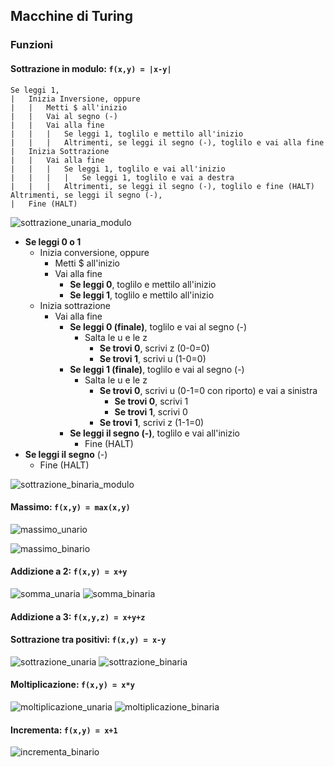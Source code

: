 ## Macchine di Turing
### Funzioni
#### Sottrazione in modulo: `f(x,y) = |x-y|`

```
Se leggi 1,
|   Inizia Inversione, oppure
|   |   Metti $ all'inizio
|   |   Vai al segno (-)
|   |   Vai alla fine
|   |   |   Se leggi 1, toglilo e mettilo all'inizio
|   |   |   Altrimenti, se leggi il segno (-), toglilo e vai alla fine
|   Inizia Sottrazione
|   |   Vai alla fine
|   |   |   Se leggi 1, toglilo e vai all'inizio
|   |   |   |   Se leggi 1, toglilo e vai a destra
|   |   |   Altrimenti, se leggi il segno (-), toglilo e fine (HALT)
Altrimenti, se leggi il segno (-),
|   Fine (HALT)
```
  
![sottrazione_unaria_modulo](https://user-images.githubusercontent.com/64893048/201385766-715078f7-0728-43d0-b3d7-4338701f52de.png)

- **Se leggi 0 o 1**
  - Inizia conversione, oppure
    - Metti $ all'inizio
    - Vai alla fine
      - **Se leggi 0**, toglilo e mettilo all'inizio
      - **Se leggi 1**, toglilo e mettilo all'inizio
  - Inizia sottrazione
    - Vai alla fine
      - **Se leggi 0 (finale)**, toglilo e vai al segno (-)
        - Salta le u e le z
          - **Se trovi 0**, scrivi z (0-0=0)
          - **Se trovi 1**, scrivi u (1-0=0)
      - **Se leggi 1 (finale)**, toglilo e vai al segno (-)
        - Salta le u e le z
          - **Se trovi 0**, scrivi u (0-1=0 con riporto) e vai a sinistra
            - **Se trovi 0**, scrivi 1
            - **Se trovi 1**, scrivi 0
          - **Se trovi 1**, scrivi z (1-1=0)
      - **Se leggi il segno (-)**, toglilo e vai all'inizio
        - Fine (HALT)
- **Se leggi il segno** (-)
  - Fine (HALT)
  
  
![sottrazione_binaria_modulo](https://user-images.githubusercontent.com/64893048/201387757-e478c577-9b6c-4efd-b71f-a87a6000033f.png)

#### Massimo: `f(x,y) = max(x,y)`
![massimo_unario](https://user-images.githubusercontent.com/64893048/201388522-47c1346d-1925-461c-97bc-5deea6c92ce9.png)

![massimo_binario](https://user-images.githubusercontent.com/64893048/201389320-4f02a8f6-147f-43cf-b3ea-bb810f73682e.png)

#### Addizione a 2: `f(x,y) = x+y`
![somma_unaria](https://user-images.githubusercontent.com/64893048/201390173-92db6af6-774d-4e5b-93dc-d95488d74203.png)
![somma_binaria](https://user-images.githubusercontent.com/64893048/201392850-ac21e0e2-f39e-433b-89a0-d6fad6a2c7b9.png)

#### Addizione a 3: `f(x,y,z) = x+y+z`

#### Sottrazione tra positivi: `f(x,y) = x-y`
![sottrazione_unaria](https://user-images.githubusercontent.com/64893048/201394056-ad25126f-2a36-497e-b03c-a523d5502034.png)
![sottrazione_binaria](https://user-images.githubusercontent.com/64893048/201394517-efcd2ede-7a2f-4a4b-88c8-f8fd6e7ca341.png)

#### Moltiplicazione: `f(x,y) = x*y`
![moltiplicazione_unaria](https://user-images.githubusercontent.com/64893048/201396046-683436f3-f34d-4372-8c50-24eda73686f7.png)
![moltiplicazione_binaria](https://user-images.githubusercontent.com/64893048/201398396-a5056b5e-a98a-4739-95c8-ac232e4526d4.png)

#### Incrementa: `f(x,y) = x+1`

![incrementa_binario](https://user-images.githubusercontent.com/64893048/201399058-d843ec2a-5e2e-476c-a403-9cf83ded2c3d.png)

